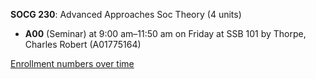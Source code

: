 **SOCG 230**: Advanced Approaches Soc Theory (4 units)

- **A00** (Seminar) at 9:00 am–11:50 am on Friday at SSB 101 by Thorpe, Charles Robert (A01775164)

[Enrollment numbers over time](./SOCG230.tsv)
